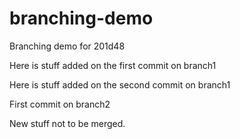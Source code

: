 # branching-demo
Branching demo for 201d48

Here is stuff added on the first commit on branch1

Here is stuff added on the second commit on branch1

First commit on branch2

New stuff not to be merged.
